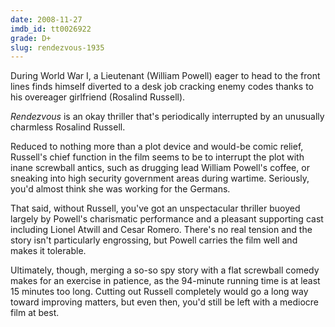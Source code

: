```yaml
---
date: 2008-11-27
imdb_id: tt0026922
grade: D+
slug: rendezvous-1935
---
```


During World War I, a Lieutenant (William Powell) eager to head to the front lines finds himself diverted to a desk job cracking enemy codes thanks to his overeager girlfriend (Rosalind Russell).

_Rendezvous_ is an okay thriller that's periodically interrupted by an unusually charmless Rosalind Russell.

Reduced to nothing more than a plot device and would-be comic relief, Russell's chief function in the film seems to be to interrupt the plot with inane screwball antics, such as drugging lead William Powell's coffee, or sneaking into high security government areas during wartime. Seriously, you'd almost think she was working for the Germans.

That said, without Russell, you've got an unspectacular thriller buoyed largely by Powell's charismatic performance and a pleasant supporting cast including Lionel Atwill and Cesar Romero. There's no real tension and the story isn't particularly engrossing, but Powell carries the film well and makes it tolerable.

Ultimately, though, merging a so-so spy story with a flat screwball comedy makes for an exercise in patience, as the 94-minute running time is at least 15 minutes too long. Cutting out Russell completely would go a long way toward improving matters, but even then, you'd still be left with a mediocre film at best.
